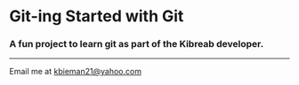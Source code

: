 # Git-ing Started with Git

### A fun project to learn git as part of the **Kibreab** developer.

---

Email me at kbieman21@yahoo.com